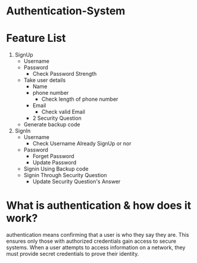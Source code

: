# Authentication-System

# Feature List
1. SignUp
   - Username
   - Password
     - Check Password Strength
   - Take user details
     - Name
     - phone number
       - Check length of phone number
     - Email
       - Check valid Email
     - 2 Security Question
    - Generate backup code
2. SignIn
   - Username
     - Check Username Already SignUp or nor
   - Password
     - Forget Password
     - Update Password
   - Signin Using Backup code
   - Signin Through Security Question
     - Update Security Question's Answer


# What is authentication & how does it work?
authentication means confirming that a user is who they say they are. This ensures only those with authorized credentials gain access to secure systems. When a user attempts to access information on a network, they must provide secret credentials to prove their identity.
